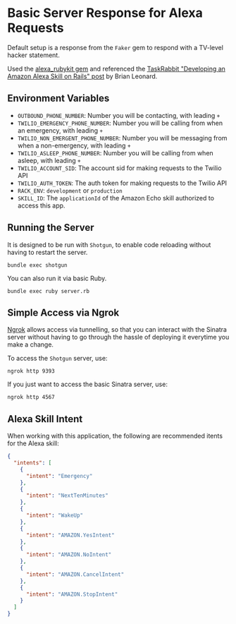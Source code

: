 # Basic Server Response for Alexa Requests

Default setup is a response from the `Faker` gem to respond with a TV-level
hacker statement.

Used the [alexa_rubykit gem][alexa_rubykit] and referenced the
[TaskRabbit "Developing an Amazon Alexa Skill on Rails" post][taskrabbit] by
Brian Leonard.

## Environment Variables

* `OUTBOUND_PHONE_NUMBER`: Number you will be contacting, with leading `+`
* `TWILIO_EMERGENCY_PHONE_NUMBER`: Number you will be calling from when an emergency, with leading `+`
* `TWILIO_NON_EMERGENT_PHONE_NUMBER`: Number you will be messaging from when a non-emergency, with leading `+`
* `TWILIO_ASLEEP_PHONE_NUMBER`: Number you will be calling from when asleep, with leading `+`
* `TWILIO_ACCOUNT_SID`: The account sid for making requests to the Twilio API 
* `TWILIO_AUTH_TOKEN`: The auth token for making requests to the Twilio API 
* `RACK_ENV`: `development` or `production`
* `SKILL_ID`: The `applicationId` of the Amazon Echo skill authorized to access this app.

## Running the Server

It is designed to be run with `Shotgun`, to enable code reloading
without having to restart the server.

```
bundle exec shotgun
```

You can also run it via basic Ruby.

```
bundle exec ruby server.rb
```

## Simple Access via Ngrok

[Ngrok][ngrok] allows access via tunnelling, so that you can interact with the
Sinatra server without having to go through the hassle of deploying it everytime
you make a change.

To access the `Shotgun` server, use:

```
ngrok http 9393
```

If you just want to access the basic Sinatra server, use:

```
ngrok http 4567
```


## Alexa Skill Intent

When working with this application, the following are recommended itents for the
Alexa skill:

```json
{
  "intents": [
    {
      "intent": "Emergency"
    },
    {
      "intent": "NextTenMinutes"
    },
    {
      "intent": "WakeUp"
    },
    {
      "intent": "AMAZON.YesIntent"
    },
    {
      "intent": "AMAZON.NoIntent"
    },
    {
      "intent": "AMAZON.CancelIntent"
    },
    {
      "intent": "AMAZON.StopIntent"
    }
  ]
}
```

[alexa_rubykit]: https://github.com/damianFC/alexa-rubykit
[taskrabbit]: http://tech.taskrabbit.com/blog/2016/12/02/amazon-alexa-rails/
[ngrok]: https://ngrok.com/
